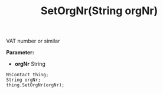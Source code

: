 ﻿---
uid: crmscript_ref_NSContact_SetOrgNr
title: SetOrgNr(String orgNr)
intellisense: NSContact.SetOrgNr
keywords: NSContact, GetOrgNr
so.topic: reference
---

VAT number or similar

**Parameter:** 
 - **orgNr** String

```crmscript
NSContact thing;
String orgNr;
thing.SetOrgNr(orgNr);
```

